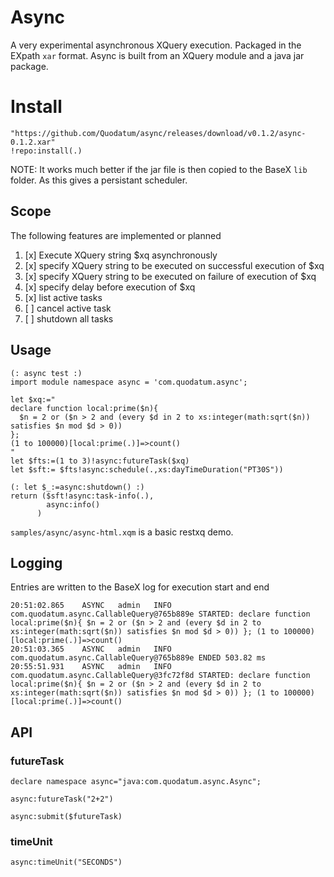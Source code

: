 # Async

A very experimental asynchronous XQuery execution. Packaged in the EXpath `xar` format. Async is built from an XQuery module and a java jar package. 


# Install

````
"https://github.com/Quodatum/async/releases/download/v0.1.2/async-0.1.2.xar"
!repo:install(.)
````

NOTE: It works much better if the jar file is then copied to the BaseX `lib` folder. As this gives a persistant scheduler.

## Scope
The following features are implemented or planned

1. [x] Execute XQuery string $xq asynchronously 
1. [x] specify XQuery string to be executed on successful execution of $xq 
1. [x] specify XQuery string to be executed on failure of execution of $xq 
1. [x] specify delay before execution of $xq 
1. [x] list active tasks 
1. [ ] cancel active task
1. [ ] shutdown all tasks


## Usage
````xquery
(: async test :)
import module namespace async = 'com.quodatum.async';

let $xq:="
declare function local:prime($n){
  $n = 2 or ($n > 2 and (every $d in 2 to xs:integer(math:sqrt($n)) satisfies $n mod $d > 0))
};
(1 to 100000)[local:prime(.)]=>count()
"
let $fts:=(1 to 3)!async:futureTask($xq)
let $sft:= $fts!async:schedule(.,xs:dayTimeDuration("PT30S"))

(: let $_:=async:shutdown() :)
return ($sft!async:task-info(.),
        async:info()
      )
````

`samples/async/async-html.xqm` is a basic restxq demo.
## Logging
Entries are written to the BaseX log for execution start and end
````
20:51:02.865    ASYNC   admin   INFO    com.quodatum.async.CallableQuery@765b889e STARTED: declare function local:prime($n){ $n = 2 or ($n > 2 and (every $d in 2 to xs:integer(math:sqrt($n)) satisfies $n mod $d > 0)) }; (1 to 100000)[local:prime(.)]=>count()
20:51:03.365    ASYNC   admin   INFO    com.quodatum.async.CallableQuery@765b889e ENDED 503.82 ms
20:55:51.931    ASYNC   admin   INFO    com.quodatum.async.CallableQuery@3fc72f8d STARTED: declare function local:prime($n){ $n = 2 or ($n > 2 and (every $d in 2 to xs:integer(math:sqrt($n)) satisfies $n mod $d > 0)) }; (1 to 100000)[local:prime(.)]=>count()

````

## API
### futureTask

````
declare namespace async="java:com.quodatum.async.Async";

async:futureTask("2+2")

async:submit($futureTask)
````

### timeUnit
`async:timeUnit("SECONDS")`
